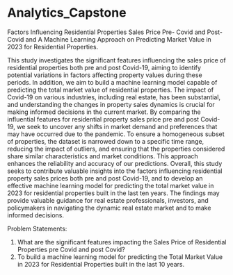 # Analytics_Capstone
Factors Influencing Residential Properties Sales Price Pre- Covid and Post-Covid and A Machine Learning Approach on Predicting Market Value in 2023 for Residential Properties.

This study investigates the significant features influencing the sales price of residential properties both pre and post Covid-19, aiming to identify potential variations in factors affecting property values during these periods. In addition, we aim to build a machine learning model capable of predicting the total market value of residential properties.
The impact of Covid-19 on various industries, including real estate, has been substantial, and understanding the changes in property sales dynamics is crucial for making informed decisions in the current market. By comparing the influential features for residential property sales price pre and post Covid-19, we seek to uncover any shifts in market demand and preferences that may have occurred due to the pandemic.
To ensure a homogeneous subset of properties, the dataset is narrowed down to a specific time range, reducing the impact of outliers, and ensuring that the properties considered share similar characteristics and market conditions. This approach enhances the reliability and accuracy of our predictions.
Overall, this study seeks to contribute valuable insights into the factors influencing residential property sales prices both pre and post Covid-19, and to develop an effective machine learning model for predicting the total market value in 2023 for residential properties built in the last ten years. The findings may provide valuable guidance for real estate professionals, investors, and policymakers in navigating the dynamic real estate market and to make informed decisions.

Problem Statements:
1)	What are the significant features impacting the Sales Price of Residential Properties pre Covid and post Covid?
2)	To build a machine learning model for predicting the Total Market Value in 2023 for Residential Properties built in the last 10 years.


